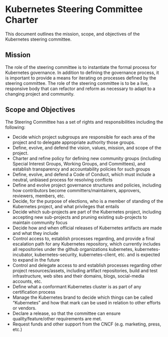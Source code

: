 ﻿# Kubernetes Steering Committee Charter

This document outlines the mission, scope, and objectives of the Kubernetes steering committee.

## Mission

The role of the steering committee is to instantiate the formal process
for Kubernetes governance. In addition to defining the governance
process, it is important to provide a means for iterating on processes 
defined by the steering committee.  The role of the steering committee 
is to be a live, responsive body that can refactor and reform as necessary 
to adapt to a changing project and community.

## Scope and Objectives
The Steering Committee has a set of rights and responsibilities including the
following:

* Decide which project subgroups are responsible for each area of the project
  and to delegate appropriate authority those groups.
* Define, evolve, and defend the vision, values, mission, and scope of the
  project.
* Charter and refine policy for defining new community groups (including
  Special Interest Groups, Working Groups, and Committees), and establish
  transparency and accountability policies for such groups
* Define, evolve, and defend a Code of Conduct, which must include a neutral,
  unbiased process for resolving conflicts
* Define and evolve project governance structures and policies, including how
  contributors become committers/maintainers, approvers, reviewers, members,
  etc.
* Decide, for the purpose of elections, who is a member of standing of the
  Kubernetes project, and what privileges that entails
* Decide which sub-projects are part of the Kubernetes project, including
  accepting new sub-projects and pruning existing sub-projects to maintain
  community focus
* Decide how and when official releases of Kubernetes artifacts are made and
  what they include
* Control access to, establish processes regarding, and provide a final
  escalation path for any Kubernetes repository, which currently includes all
  repositories under the github organizations kubernetes, kubernetes-incubator,
  kubernetes-security, kubernetes-client, etc. and is expected to expand in the
  future
* Control and delegate access to and establish processes regarding other
  project resources/assets, including artifact repositories, build and test
  infrastructure, web sites and their domains, blogs, social-media accounts,
  etc.
* Define what a conformant Kubernetes cluster is as part of any certification
  process
* Manage the Kubernetes brand to decide which things can be called “Kubernetes”
  and how that mark can be used in relation to other efforts or vendors.
* Declare a release, so that the committee can ensure quality/feature/other
  requirements are met.
* Request funds and other support from the CNCF (e.g. marketing, press, etc.)
